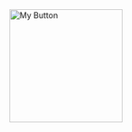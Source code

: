 <a href="https://www.facebook.com/sean.gianan.37/" target="_parent">
  <img src="https://postimg.cc/JyKWWmrp/your-image.png" alt="My Button" height="200">
</a>
<br>

